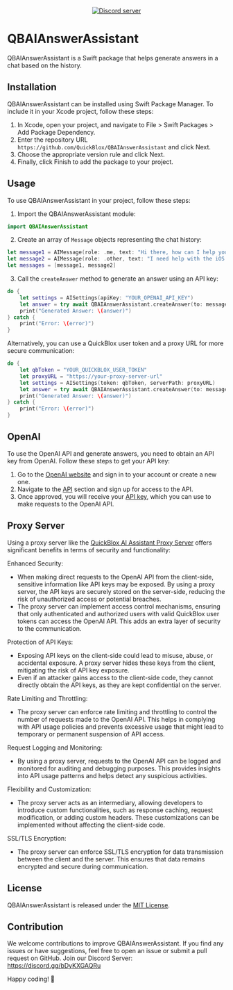 <div align="center">

<p>
        <a href="https://discord.gg/bDyKXGAQRu"><img src="https://img.shields.io/discord/1042743094833065985?color=5865F2&logo=discord&logoColor=white&label=QuickBlox%20Discord%20server&style=for-the-badge" alt="Discord server" /></a>
</p>

</div>

# QBAIAnswerAssistant

QBAIAnswerAssistant is a Swift package that helps generate answers in a chat based on the history.

## Installation

QBAIAnswerAssistant can be installed using Swift Package Manager. To include it in your Xcode project, follow these steps:

1. In Xcode, open your project, and navigate to File > Swift Packages > Add Package Dependency.
2. Enter the repository URL `https://github.com/QuickBlox/QBAIAnswerAssistant` and click Next.
3. Choose the appropriate version rule and click Next.
4. Finally, click Finish to add the package to your project.

## Usage

To use QBAIAnswerAssistant in your project, follow these steps:

1. Import the QBAIAnswerAssistant module:

```swift
import QBAIAnswerAssistant
```

2. Create an array of `Message` objects representing the chat history:

```swift
let message1 = AIMessage(role: .me, text: "Hi there, how can I help you today?")
let message2 = AIMessage(role: .other, text: "I need help with the iOS Swift Package. How do I set it up? ")
let messages = [message1, message2]
```

3. Call the `createAnswer` method to generate an answer using an API key:

```swift
do {
    let settings = AISettings(apiKey: "YOUR_OPENAI_API_KEY")
    let answer = try await QBAIAnswerAssistant.createAnswer(to: messages, using: settings)
    print("Generated Answer: \(answer)")
} catch {
    print("Error: \(error)")
}
```

Alternatively, you can use a QuickBlox user token and a proxy URL for more secure communication:

```swift
do {
    let qbToken = "YOUR_QUICKBLOX_USER_TOKEN"
    let proxyURL = "https://your-proxy-server-url"
    let settings = AISettings(token: qbToken, serverPath: proxyURL)
    let answer = try await QBAIAnswerAssistant.createAnswer(to: messages, using: settings)
    print("Generated Answer: \(answer)")
} catch {
    print("Error: \(error)")
}
```

## OpenAI

To use the OpenAI API and generate answers, you need to obtain an API key from OpenAI. Follow these steps to get your API key:

1. Go to the [OpenAI website](https://openai.com) and sign in to your account or create a new one.
2. Navigate to the [API](https://platform.openai.com/signup) section and sign up for access to the API.
3. Once approved, you will receive your [API key](https://platform.openai.com/account/api-keys), which you can use to make requests to the OpenAI API.

## Proxy Server

Using a proxy server like the [QuickBlox AI Assistant Proxy Server](https://github.com/QuickBlox/qb-ai-assistant-proxy-server) offers significant benefits in terms of security and functionality:

Enhanced Security:
- When making direct requests to the OpenAI API from the client-side, sensitive information like API keys may be exposed. By using a proxy server, the API keys are securely stored on the server-side, reducing the risk of unauthorized access or potential breaches.
- The proxy server can implement access control mechanisms, ensuring that only authenticated and authorized users with valid QuickBlox user tokens can access the OpenAI API. This adds an extra layer of security to the communication.

Protection of API Keys:
- Exposing API keys on the client-side could lead to misuse, abuse, or accidental exposure. A proxy server hides these keys from the client, mitigating the risk of API key exposure.
- Even if an attacker gains access to the client-side code, they cannot directly obtain the API keys, as they are kept confidential on the server.

Rate Limiting and Throttling:
- The proxy server can enforce rate limiting and throttling to control the number of requests made to the OpenAI API. This helps in complying with API usage policies and prevents excessive usage that might lead to temporary or permanent suspension of API access.

Request Logging and Monitoring:
- By using a proxy server, requests to the OpenAI API can be logged and monitored for auditing and debugging purposes. This provides insights into API usage patterns and helps detect any suspicious activities.

Flexibility and Customization:
- The proxy server acts as an intermediary, allowing developers to introduce custom functionalities, such as response caching, request modification, or adding custom headers. These customizations can be implemented without affecting the client-side code.

SSL/TLS Encryption:
- The proxy server can enforce SSL/TLS encryption for data transmission between the client and the server. This ensures that data remains encrypted and secure during communication.

## License

QBAIAnswerAssistant is released under the [MIT License](LICENSE).

## Contribution

We welcome contributions to improve QBAIAnswerAssistant. If you find any issues or have suggestions, feel free to open an issue or submit a pull request on GitHub.
Join our Discord Server: https://discord.gg/bDyKXGAQRu

Happy coding! 🚀
